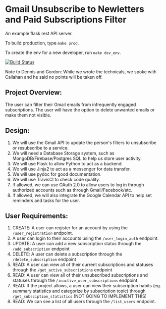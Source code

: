# Gmail Unsubscribe to Newletters and Paid Subscriptions Filter
An example flask rest API server.

To build production, type `make prod`.

To create the env for a new developer, run `make dev_env`.

[![Build Status](https://app.travis-ci.com/AaronBinChen/SWE-Team.svg?branch=master)](https://app.travis-ci.com/AaronBinChen/SWE-Team)

Note to Dennis and Gordon: While we wrote the technicals, we spoke with Callahan and he said no points will be taken off.

## Project Overview:
  The user can filter their Gmail emails from infrequently engaged subscriptions. The user will have the option to delete unwanted emails or make them not visible. 

## Design: 
1. We will use the Gmail API to update the person's filters to unsubscribe or resubscribe to a service. 
2. We will need a Database Storage system, such as MongoDB/Firebase/Postgres SQL to help us store user activity. 
3. We will use Flask to allow Python to act as a backend.
4. We will use Jinja2 to act as a messenger for data transfer.  
5. We will use pydoc for good documentation.
6. We will use TravisCI to check code quality.
7. If allowed, we can use OAuth 2.0 to allow users to log in through authorized accounts such as through Gmail/Facebook/etc. 
8. If allowed, we will also integrate the Google Calendar API to help set reminders and tasks for the user. 

## User Requirements: 
1. CREATE: A user can register for an account by using the `/user_registration` endpoint. 
2. A user can login to their accounts using the `/user_login_auth` endpoint. 
3. UPDATE: A user can add a new subscription status through the `/add_subscription` endpoint 
4. DELETE: A user can delete a subscription through the `/delete_subscription` endpoint 
5. READ: A user can view all of their current subscriptions and statuses through the `/get_active_subscriptions` endpoint 
6. READ: A user can view all of their unsubscribed subscriptions and statuses through the `/inactive_user_subscriptions` endpoint
7. READ: If the project allows, a user can view their subscription habits (eg. summary statistics and categorize by subscription topic) through `/get_subsciption_statistics`  (NOT GOING TO IMPLEMENT THIS)
8. READ: We can see a list of all users through the `/list_users` endpoint.
